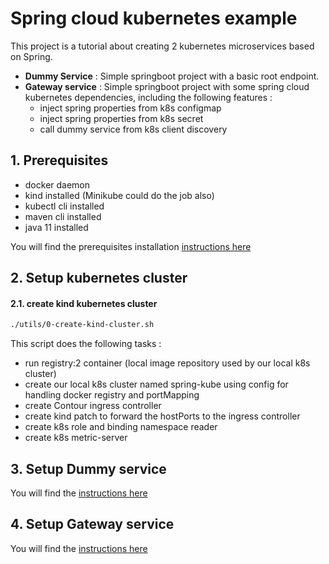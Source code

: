 # Spring cloud kubernetes example

This project is a tutorial about creating 2 kubernetes microservices based on Spring.

* **Dummy Service** : Simple springboot project with a basic root endpoint.  
* **Gateway service** : Simple springboot project with some spring cloud kubernetes dependencies, including the following features :
  * inject spring properties from k8s configmap
  * inject spring properties from k8s secret
  * call dummy service from k8s client discovery

## 1. Prerequisites
* docker daemon
* kind installed (Minikube could do the job also)
* kubectl cli installed
* maven cli installed
* java 11 installed

You will find the prerequisites installation [instructions here](utils/setup-tools/README.md)

## 2. Setup kubernetes cluster

#### 2.1. create kind kubernetes cluster
```bash
./utils/0-create-kind-cluster.sh
```

This script does the following tasks :
* run registry:2 container (local image repository used by our local k8s cluster)
* create our local k8s cluster named spring-kube using config for handling docker registry and portMapping
* create Contour ingress controller
* create kind patch to forward the hostPorts to the ingress controller
* create k8s role and binding namespace reader
* create k8s metric-server


## 3. Setup Dummy service

You will find the [instructions here](dummy-service/README.md)

## 4. Setup Gateway service

You will find the [instructions here](gateway-service/README.md)
